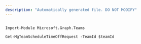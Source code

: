 ```yaml
---
description: "Automatically generated file. DO NOT MODIFY"
---
```


```powershellv1

Import-Module Microsoft.Graph.Teams

Get-MgTeamScheduleTimeOffRequest -TeamId $teamId

```